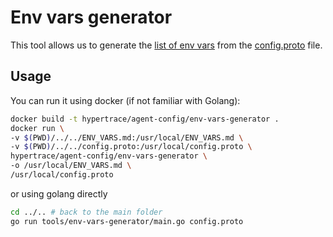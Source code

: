 # Env vars generator

This tool allows us to generate the [list of env vars](../../ENV_VARS.md) from the [config.proto](../../config.proto) file.

## Usage

You can run it using docker (if not familiar with Golang):

```bash
docker build -t hypertrace/agent-config/env-vars-generator .
docker run \
-v $(PWD)/../../ENV_VARS.md:/usr/local/ENV_VARS.md \
-v $(PWD)/../../config.proto:/usr/local/config.proto \
hypertrace/agent-config/env-vars-generator \
-o /usr/local/ENV_VARS.md \
/usr/local/config.proto
```

or using golang directly

```bash
cd ../.. # back to the main folder
go run tools/env-vars-generator/main.go config.proto
```
